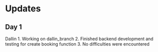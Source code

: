 # Updates

## Day 1

Dallin  1. Working on dallin_branch
      2. Finished backend development and testing for create booking function
      3. No difficulties were encountered
        